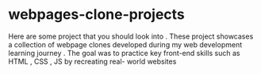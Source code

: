 # webpages-clone-projects
Here are some project that you should look into . These project showcases a collection of webpage clones developed during my web development learning journey . The goal was to practice key front-end skills such as HTML , CSS , JS by recreating real- world websites 
